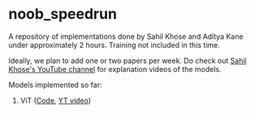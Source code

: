# noob_speedrun

A repository of implementations done by Sahil Khose and Aditya Kane under approximately 2 hours. Training not included in this time. 

Ideally, we plan to add one or two papers per week. Do check out [Sahil Khose's YouTube channel](https://www.youtube.com/c/SahilKhose) for explanation videos of the models.

Models implemented so far:
1. ViT ([Code](https://github.com/AdityaKane2001/noob_speedrun/tree/main/vit), [YT video](https://www.youtube.com/watch?v=aD-D8-D-ZyY))
